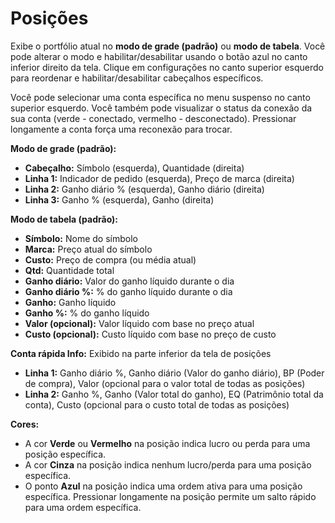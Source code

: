 # **Posições**

Exibe o portfólio atual no **modo de grade (padrão)** ou **modo de tabela**. 
Você pode alterar o modo e habilitar/desabilitar usando o botão azul no canto inferior direito da tela.
Clique em configurações no canto superior esquerdo para reordenar e habilitar/desabilitar cabeçalhos específicos.

Você pode selecionar uma conta específica no menu suspenso no canto superior esquerdo.
Você também pode visualizar o status da conexão da sua conta (verde - conectado, vermelho - desconectado).
Pressionar longamente a conta força uma reconexão para trocar.

**Modo de grade (padrão):**
- **Cabeçalho:** Símbolo (esquerda), Quantidade (direita)
- **Linha 1:** Indicador de pedido (esquerda), Preço de marca (direita)
- **Linha 2:** Ganho diário % (esquerda), Ganho diário (direita)
- **Linha 3:** Ganho % (esquerda), Ganho (direita)

**Modo de tabela (padrão):**
- **Símbolo:** Nome do símbolo
- **Marca:** Preço atual do símbolo
- **Custo:** Preço de compra (ou média atual)
- **Qtd:** Quantidade total
- **Ganho diário:** Valor do ganho líquido durante o dia
- **Ganho diário %:** % do ganho líquido durante o dia
- **Ganho:** Ganho líquido
- **Ganho %:** % do ganho líquido
- **Valor (opcional):** Valor líquido com base no preço atual
- **Custo (opcional):** Custo líquido com base no preço de custo

**Conta rápida Info:**
Exibido na parte inferior da tela de posições
- **Linha 1:** Ganho diário %, Ganho diário (Valor do ganho diário), BP (Poder de compra), Valor (opcional para o valor total de todas as posições)
- **Linha 2:** Ganho %, Ganho (Valor total do ganho), EQ (Patrimônio total da conta), Custo (opcional para o custo total de todas as posições)

**Cores:**
- A cor **Verde** ou **Vermelho** na posição indica lucro ou perda para uma posição específica.
- A cor **Cinza** na posição indica nenhum lucro/perda para uma posição específica.
- O ponto **Azul** na posição indica uma ordem ativa para uma posição específica. Pressionar longamente na posição permite um salto rápido para uma ordem específica.
